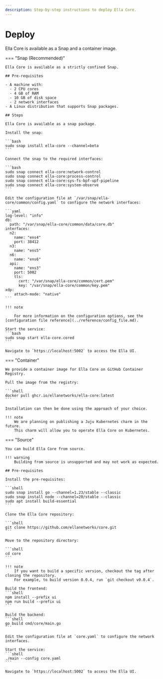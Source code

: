 ```yaml
---
description: Step-by-step instructions to deploy Ella Core.
---
```


# Deploy

Ella Core is available as a Snap and a container image.

=== "Snap (Recommended)"

    Ella Core is available as a strictly confined Snap.

    ## Pre-requisites

    - A machine with:
      - 2 CPU cores
      - 4 GB of RAM
      - 10 GB of disk space
      - 2 network interfaces
    - A Linux distribution that supports Snap packages.
  
    ## Steps

    Ella Core is available as a snap package.

    Install the snap:

    ```bash
    sudo snap install ella-core --channel=beta
    ```

    Connect the snap to the required interfaces:

    ```bash
    sudo snap connect ella-core:network-control
    sudo snap connect ella-core:process-control
    sudo snap connect ella-core:sys-fs-bpf-upf-pipeline
    sudo snap connect ella-core:system-observe
    ```

    Edit the configuration file at `/var/snap/ella-core/common/config.yaml` to configure the network interfaces:

    ```yaml
    log-level: "info"
    db:
      path: "/var/snap/ella-core/common/data/core.db"
    interfaces:
      n2:
        name: "ens4"
        port: 38412
      n3: 
        name: "ens5"
      n6:
        name: "ens6"
      api:
        name: "ens3"
        port: 5002
        tls:
          cert: "/var/snap/ella-core/common/cert.pem"
          key: "/var/snap/ella-core/common/key.pem"
    xdp:
        attach-mode: "native"
    ```

    !!! note
        
        For more information on the configuration options, see the [configuration file reference](../reference/config_file.md).

    Start the service:
    ```bash
    sudo snap start ella-core.cored
    ```

    Navigate to `https://localhost:5002` to access the Ella UI.


=== "Container"

    We provide a container image for Ella Core on GitHub Container Registry.

    Pull the image from the registry:

    ```shell
    docker pull ghcr.io/ellanetworks/ella-core:latest
    ```

    Installation can then be done using the approach of your choice. 

    !!! note
        We are planning on publishing a Juju Kubernetes charm in the future. 
        This charm will allow you to operate Ella Core on Kubernetes.

=== "Source"

    You can build Ella Core from source.

    !!! warning
        Building from source is unsupported and may not work as expected.

    ## Pre-requisites

    Install the pre-requisites:

    ```shell
    sudo snap install go --channel=1.23/stable --classic
    sudo snap install node --channel=20/stable --classic
    sudo apt install build-essential
    ```

    Clone the Ella Core repository:

    ```shell
    git clone https://github.com/ellanetworks/core.git
    ```

    Move to the repository directory:

    ```shell
    cd core
    ```

    !!! note
        If you want to build a specific version, checkout the tag after cloning the repository.
        For example, to build version 0.0.4, run `git checkout v0.0.4`.

    Build the frontend:
    ```shell
    npm install --prefix ui
    npm run build --prefix ui
    ```

    Build the backend:
    ```shell
    go build cmd/core/main.go
    ```

    Edit the configuration file at `core.yaml` to configure the network interfaces.

    Start the service:
    ```shell
    ./main --config core.yaml
    ```

    Navigate to `https://localhost:5002` to access the Ella UI.
